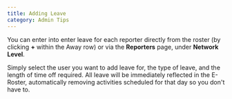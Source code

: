 ```yaml
---
title: Adding Leave
category: Admin Tips
---
```

You can enter into enter leave for each reporter directly from the roster (by clicking **+** within the Away row) or via the **Reporters** page, under **Network Level**. 

Simply select the user you want to add leave for, the type of leave, and the length of time off required. All leave will be immediately reflected in the E-Roster, automatically removing activities scheduled for that day so you don't have to.
